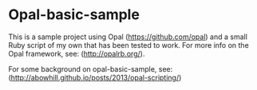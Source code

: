 Opal-basic-sample
=================

This is a sample project using Opal (https://github.com/opal) and a small Ruby script of my own that has been tested to work. For more info on the Opal framework, see: (http://opalrb.org/). 

For some background on opal-basic-sample, see: (http://abowhill.github.io/posts/2013/opal-scripting/)
